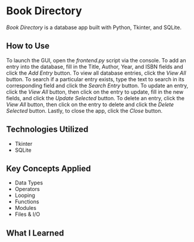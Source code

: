 # Book Directory
*Book Directory* is a database app built with Python, Tkinter, and SQLite.

## How to Use
To launch the GUI, open the *frontend.py* script via the console. To add an entry into the database, fill in the Title, Author, Year, and ISBN fields and click the *Add Entry* button. To view all database entries, click the *View All* button. To search if a particular entry exists, type the text to search in its corresponding field and click the *Search Entry* button. To update an entry, click the *View All* button, then click on the entry to update, fill in the new fields, and click the *Update Selected* button. To delete an entry, click the *View All* button, then click on the entry to delete and click the *Delete Selected* button. Lastly, to close the app, click the *Close* button.

## Technologies Utilized
* Tkinter
* SQLite

## Key Concepts Applied
* Data Types
* Operators
* Looping
* Functions
* Modules
* Files & I/O

## What I Learned